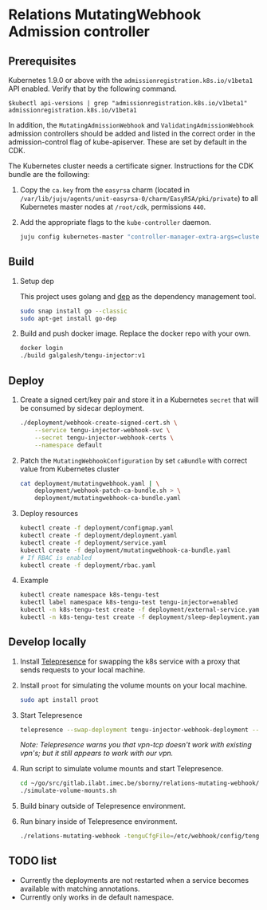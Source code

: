 # Relations MutatingWebhook Admission controller

## Prerequisites

Kubernetes 1.9.0 or above with the `admissionregistration.k8s.io/v1beta1` API enabled. Verify that by the following command.

```console
$kubectl api-versions | grep "admissionregistration.k8s.io/v1beta1"
admissionregistration.k8s.io/v1beta1
```

In addition, the `MutatingAdmissionWebhook` and `ValidatingAdmissionWebhook` admission controllers should be added and listed in the correct order in the admission-control flag of kube-apiserver. These are set by default in the CDK.

The Kubernetes cluster needs a certificate signer. Instructions for the CDK bundle are the following:

1. Copy the `ca.key` from the `easyrsa` charm (located in `/var/lib/juju/agents/unit-easyrsa-0/charm/EasyRSA/pki/private`) to all Kubernetes master nodes at `/root/cdk`, permissions `440`.
2. Add the appropriate flags to the `kube-controller` daemon.

   ```bash
   juju config kubernetes-master "controller-manager-extra-args=cluster-signing-cert-file=/root/cdk/ca.crt cluster-signing-key-file=/root/cdk/ca.key"
   ```

## Build

1. Setup dep

   This project uses golang and [dep](https://github.com/golang/dep) as the dependency management tool.

   ```bash
   sudo snap install go --classic
   sudo apt-get install go-dep
   ```

2. Build and push docker image. Replace the docker repo with your own.

   ```bash
   docker login
   ./build galgalesh/tengu-injector:v1
   ```

## Deploy

1. Create a signed cert/key pair and store it in a Kubernetes `secret` that will be consumed by sidecar deployment.

   ```bash
   ./deployment/webhook-create-signed-cert.sh \
       --service tengu-injector-webhook-svc \
       --secret tengu-injector-webhook-certs \
       --namespace default
   ```

2. Patch the `MutatingWebhookConfiguration` by set `caBundle` with correct value from Kubernetes cluster

   ```bash
   cat deployment/mutatingwebhook.yaml | \
       deployment/webhook-patch-ca-bundle.sh > \
       deployment/mutatingwebhook-ca-bundle.yaml
   ```

3. Deploy resources

   ```bash
   kubectl create -f deployment/configmap.yaml
   kubectl create -f deployment/deployment.yaml
   kubectl create -f deployment/service.yaml
   kubectl create -f deployment/mutatingwebhook-ca-bundle.yaml
   # If RBAC is enabled
   kubectl create -f deployment/rbac.yaml
   ```

4. Example

   ```bash
   kubectl create namespace k8s-tengu-test
   kubectl label namespace k8s-tengu-test tengu-injector=enabled
   kubectl -n k8s-tengu-test create -f deployment/external-service.yaml
   kubectl -n k8s-tengu-test create -f deployment/sleep-deployment.yaml
   ```

## Develop locally

1. Install [Telepresence](https://www.telepresence.io/) for swapping the k8s service with a proxy that sends requests to your local machine.

2. Install `proot` for simulating the volume mounts on your local machine.

   ```bash
   sudo apt install proot
   ```

3. Start Telepresence

   ```bash
   telepresence --swap-deployment tengu-injector-webhook-deployment --expose 8080
   ```

   *Note: Telepresence warns you that vpn-tcp doesn't work with existing vpn's; but it still appears to work with our vpn.*

4. Run script to simulate volume mounts and start Telepresence.

   ```bash
   cd ~/go/src/gitlab.ilabt.imec.be/sborny/relations-mutating-webhook/
   ./simulate-volume-mounts.sh
   ```

5. Build binary outside of Telepresence environment.

6. Run binary inside of Telepresence environment.

   ```bash
   ./relations-mutating-webhook -tenguCfgFile=/etc/webhook/config/tenguconfig.yaml -tlsCertFile=/etc/webhook/certs/cert.pem -tlsKeyFile=/etc/webhook/certs/key.pem -alsologtostderr -v=4
   ```

## TODO list

- Currently the deployments are not restarted when a service becomes available with matching annotations.
- Currently only works in de default namespace.
